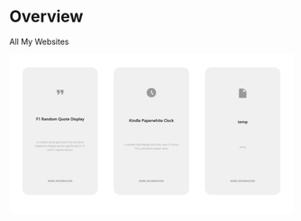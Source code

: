 # Overview
All My Websites


![](https://raw.githubusercontent.com/Crucial-hash/crucial/main/images/preview.png)